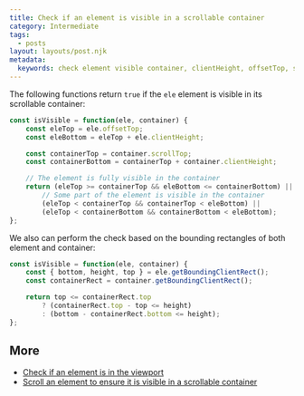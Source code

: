 ```yaml
---
title: Check if an element is visible in a scrollable container
category: Intermediate
tags:
  - posts
layout: layouts/post.njk
metadata:
  keywords: check element visible container, clientHeight, offsetTop, scrollTop
---
```


The following functions return `true` if the `ele` element is visible in its scrollable container:

```js
const isVisible = function(ele, container) {
    const eleTop = ele.offsetTop;
    const eleBottom = eleTop + ele.clientHeight;

    const containerTop = container.scrollTop;
    const containerBottom = containerTop + container.clientHeight;

    // The element is fully visible in the container
    return (eleTop >= containerTop && eleBottom <= containerBottom) ||
        // Some part of the element is visible in the container
        (eleTop < containerTop && containerTop < eleBottom) ||
        (eleTop < containerBottom && containerBottom < eleBottom);
};
```

We also can perform the check based on the bounding rectangles of both element and container:

```js
const isVisible = function(ele, container) {
    const { bottom, height, top } = ele.getBoundingClientRect();
    const containerRect = container.getBoundingClientRect();

    return top <= containerRect.top
        ? (containerRect.top - top <= height)
        : (bottom - containerRect.bottom <= height);
};
```

## More

* [Check if an element is in the viewport](/check-if-an-element-is-in-the-viewport)
* [Scroll an element to ensure it is visible in a scrollable container](/scroll-an-element-to-ensure-it-is-visible-in-a-scrollable-container)